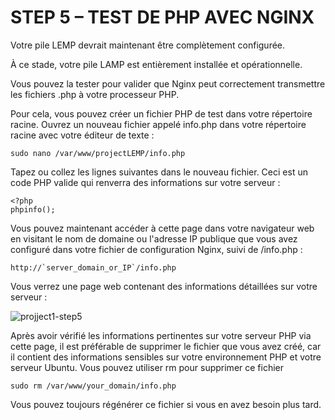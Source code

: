 # STEP 5 – TEST DE PHP AVEC NGINX

Votre pile LEMP devrait maintenant être complètement configurée.

À ce stade, votre pile LAMP est entièrement installée et opérationnelle.

Vous pouvez la tester pour valider que Nginx peut correctement transmettre les fichiers .php à votre processeur PHP.

Pour cela, vous pouvez créer un fichier PHP de test dans votre répertoire racine. 
Ouvrez un nouveau fichier appelé info.php dans votre répertoire racine avec votre éditeur de texte :

```
sudo nano /var/www/projectLEMP/info.php
```

Tapez ou collez les lignes suivantes dans le nouveau fichier. 
Ceci est un code PHP valide qui renverra des informations sur votre serveur :

```
<?php
phpinfo();
```
Vous pouvez maintenant accéder à cette page dans votre navigateur web en visitant le nom de domaine ou l'adresse IP publique que vous avez configuré dans votre fichier de configuration Nginx, suivi de /info.php :

```
http://`server_domain_or_IP`/info.php
```

Vous verrez une page web contenant des informations détaillées sur votre serveur :

![projject1-step5](https://user-images.githubusercontent.com/85270361/210117729-d93d8aad-b131-40c2-b28d-ca0289327906.PNG)

Après avoir vérifié les informations pertinentes sur votre serveur PHP via cette page, il est préférable de supprimer le fichier que vous avez créé, car il contient des informations sensibles sur votre environnement PHP et votre serveur Ubuntu.
Vous pouvez utiliser rm pour supprimer ce fichier 

```
sudo rm /var/www/your_domain/info.php
```

Vous pouvez toujours régénérer ce fichier si vous en avez besoin plus tard.
